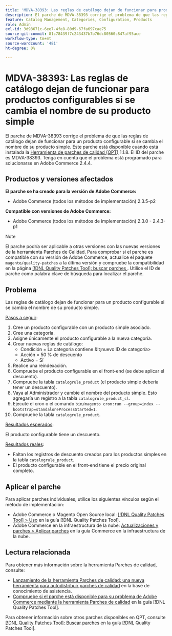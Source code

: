 ```yaml
---
title: 'MDVA-38393: Las reglas de catálogo dejan de funcionar para productos configurables si se cambia el nombre de su producto simple'
description: El parche de MDVA-38393 corrige el problema de que las reglas de catálogo dejan de funcionar para un producto configurable si se cambia el nombre de su producto simple. Este parche está disponible cuando está instalada la [Quality Patches Tool (QPT)](https://experienceleague.adobe.com/en/docs/commerce-knowledge-base/kb/announcements/commerce-announcements/magento-quality-patches-released-new-tool-to-self-serve-quality-patches) 1.1.8. El ID del parche es MDVA-38393. Tenga en cuenta que el problema está programado para solucionarse en Adobe Commerce 2.4.4.
feature: Catalog Management, Categories, Configuration, Products
role: Admin
exl-id: 3d98671c-6ee7-4fe8-80d9-67fa697cae75
source-git-commit: 81c78439f7c243437b7b76dc80560c847af95ace
workflow-type: tm+mt
source-wordcount: '481'
ht-degree: 0%

---
```


# MDVA-38393: Las reglas de catálogo dejan de funcionar para productos configurables si se cambia el nombre de su producto simple

El parche de MDVA-38393 corrige el problema de que las reglas de catálogo dejan de funcionar para un producto configurable si se cambia el nombre de su producto simple. Este parche está disponible cuando está instalada la [Herramienta de parches de calidad (QPT)](https://experienceleague.adobe.com/en/docs/commerce-knowledge-base/kb/announcements/commerce-announcements/magento-quality-patches-released-new-tool-to-self-serve-quality-patches) 1.1.8. El ID del parche es MDVA-38393. Tenga en cuenta que el problema está programado para solucionarse en Adobe Commerce 2.4.4.

## Productos y versiones afectados

**El parche se ha creado para la versión de Adobe Commerce:**

* Adobe Commerce (todos los métodos de implementación) 2.3.5-p2

**Compatible con versiones de Adobe Commerce:**

* Adobe Commerce (todos los métodos de implementación) 2.3.0 - 2.4.3-p1

>[!NOTE]
>
>El parche podría ser aplicable a otras versiones con las nuevas versiones de la herramienta Parches de Calidad. Para comprobar si el parche es compatible con su versión de Adobe Commerce, actualice el paquete `magento/quality-patches` a la última versión y compruebe la compatibilidad en la página [[!DNL Quality Patches Tool]: buscar parches ](https://experienceleague.adobe.com/en/docs/commerce-knowledge-base/kb/announcements/commerce-announcements/magento-quality-patches-released-new-tool-to-self-serve-quality-patches). Utilice el ID de parche como palabra clave de búsqueda para localizar el parche.

## Problema

Las reglas de catálogo dejan de funcionar para un producto configurable si se cambia el nombre de su producto simple.

<u>Pasos a seguir</u>:

1. Cree un producto configurable con un producto simple asociado.
1. Cree una categoría.
1. Asigne únicamente el producto configurable a la nueva categoría.
1. Crear nuevas reglas de catálogo:
   * Condición = La categoría contiene \&lt;nuevo ID de categoría>
   * Acción = 50 % de descuento
   * Activo = Sí
1. Realice una reindexación.
1. Compruebe el producto configurable en el front-end (se debe aplicar el descuento).
1. Compruebe la tabla `catalogrule_product` (el producto simple debería tener un descuento).
1. Vaya al Administrador y cambie el nombre del producto simple. Esto agregaría un registro a la tabla `catalogrule_product_cl`.
1. Ejecute el cron o el comando `bin/magento cron:run --group=index --bootstrap=standaloneProcessStarted=1`.
1. Compruebe la tabla `catalogrule_product`.

<u>Resultados esperados</u>:

El producto configurable tiene un descuento.

<u>Resultados reales</u>:

* Faltan los registros de descuento creados para los productos simples en la tabla `catalogrule_product`.
* El producto configurable en el front-end tiene el precio original completo.

## Aplicar el parche

Para aplicar parches individuales, utilice los siguientes vínculos según el método de implementación:

* Adobe Commerce o Magento Open Source local: [[!DNL Quality Patches Tool] > Uso](/help/tools/quality-patches-tool/usage.md) en la guía [!DNL Quality Patches Tool].
* Adobe Commerce en la infraestructura de la nube: [Actualizaciones y parches > Aplicar parches](https://experienceleague.adobe.com/docs/commerce-cloud-service/user-guide/develop/upgrade/apply-patches.html) en la guía Commerce en la infraestructura de la nube.

## Lectura relacionada

Para obtener más información sobre la herramienta Parches de calidad, consulte:

* [Lanzamiento de la herramienta Parches de calidad: una nueva herramienta para autodistribuir parches de calidad](https://experienceleague.adobe.com/en/docs/commerce-knowledge-base/kb/announcements/commerce-announcements/magento-quality-patches-released-new-tool-to-self-serve-quality-patches) en la base de conocimiento de asistencia.
* [Compruebe si el parche está disponible para su problema de Adobe Commerce mediante la herramienta Parches de calidad](/help/tools/quality-patches-tool/patches-available-in-qpt/check-patch-for-magento-issue-with-magento-quality-patches.md) en la guía [!DNL Quality Patches Tool].

Para obtener información sobre otros parches disponibles en QPT, consulte [[!DNL Quality Patches Tool]: Buscar parches](https://experienceleague.adobe.com/tools/commerce-quality-patches/index.html) en la guía [!DNL Quality Patches Tool].
